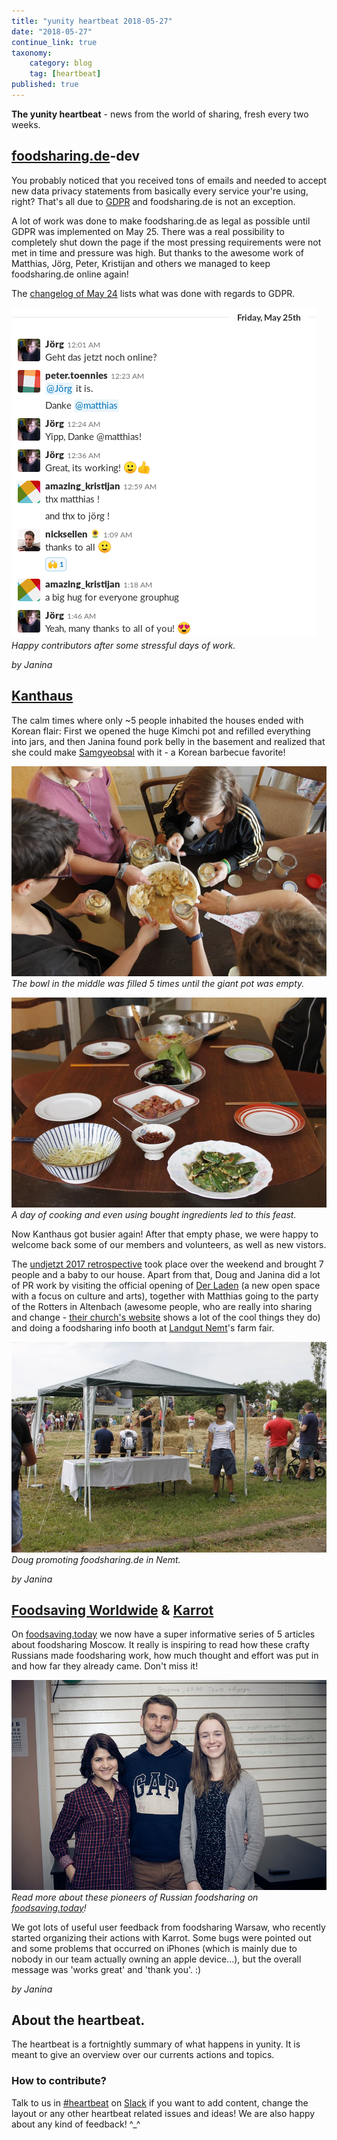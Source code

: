 ```yaml
---
title: "yunity heartbeat 2018-05-27"
date: "2018-05-27"
continue_link: true
taxonomy:
    category: blog
    tag: [heartbeat]
published: true
---
```


**The yunity heartbeat** - news from the world of sharing, fresh every two weeks.

## [foodsharing.de](https://foodsharing.de)-dev
You probably noticed that you received tons of emails and needed to accept new data privacy statements from basically every service your're using, right? That's all due to [GDPR](https://en.wikipedia.org/wiki/General_Data_Protection_Regulation) and foodsharing.de is not an exception.

A lot of work was done to make foodsharing.de as legal as possible until GDPR was implemented on May 25. There was a real possibility to completely shut down the page if the most pressing requirements were not met in time and pressure was high. But thanks to the awesome work of Matthias, Jörg, Peter, Kristijan and others we managed to keep foodsharing.de online again!

The [changelog of May 24](https://beta.foodsharing.de/?page=content&sub=changelog) lists what was done with regards to GDPR.

![](fsdegdpr.png)</br>
_Happy contributors after some stressful days of work._

_by Janina_

## [Kanthaus](https://kanthaus.online)
The calm times where only ~5 people inhabited the houses ended with Korean flair: First we opened the huge Kimchi pot and refilled everything into jars, and then Janina found pork belly in the basement and realized that she could make [Samgyeobsal](https://www.maangchi.com/recipe/samgyeopsal-gui) with it - a Korean barbecue favorite!

![](kimchirefilling.jpg)</br>
_The bowl in the middle was filled 5 times until the giant pot was empty._

![](samgyeobsal.jpg)</br>
_A day of cooking and even using bought ingredients led to this feast._

Now Kanthaus got busier again! After that empty phase, we were happy to welcome back some of our members and volunteers, as well as new vistors.

The [undjetzt 2017 retrospective](https://kanthaus.online/events/2018-05-25_undjetzt17-retrospective) took place over the weekend and brought 7 people and a baby to our house. Apart from that, Doug and Janina did a lot of PR work by visiting the official opening of [Der Laden](https://www.ndk-wurzen.de/Aktuelles/-Der-Laden--eroeffnet-in-Wurzen/42d2122/) (a new open space with a focus on culture and arts), together with Matthias going to the party of the Rotters in Altenbach (awesome people, who are really into sharing and change - [their church's website](https://dorfkirche-altenbach.jimdo.com/) shows a lot of the cool things they do) and doing a foodsharing info booth at [Landgut Nemt](http://www.landgut-nemt.de/)'s farm fair.

![](hoffestdoug.jpg)</br>
_Doug promoting foodsharing.de in Nemt._

_by Janina_

## [Foodsaving Worldwide](https://foodsaving.world) & [Karrot](https://karrot.world)
On [foodsaving.today](https://foodsaving.today) we now have a super informative series of 5 articles about foodsharing Moscow. It really is inspiring to read how these crafty Russians made foodsharing work, how much thought and effort was put in and how far they already came. Don't miss it!

![](a-team.jpg)
_Read more about these pioneers of Russian foodsharing on [foodsaving.today](https://foodsaving.today)!_

We got lots of useful user feedback from foodsharing Warsaw, who recently started organizing their actions with Karrot. Some bugs were pointed out and some problems that occurred on iPhones (which is mainly due to nobody in our team actually owning an apple device...), but the overall message was 'works great' and 'thank you'. :)

_by Janina_

## About the heartbeat.
The heartbeat is a fortnightly summary of what happens in yunity. It is meant to give an overview over our currents actions and topics.

### How to contribute?
Talk to us in [#heartbeat](https://yunity.slack.com/messages/heartbeat/) on [Slack](https://slackin.yunity.org) if you want to add content, change the layout or any other heartbeat related issues and ideas! We are also happy about any kind of feedback! ^\_^
